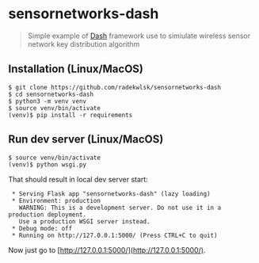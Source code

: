 # sensornetworks-dash

> Simple example of [Dash](https://plot.ly/dash) framework use to simiulate wireless sensor network key distribution algorithm

## Installation (Linux/MacOS)

```
$ git clone https://github.com/radekwlsk/sensornetworks-dash
$ cd sensornetworks-dash
$ python3 -m venv venv
$ source venv/bin/activate
(venv)$ pip install -r requirements
```

## Run dev server (Linux/MacOS)

```
$ source venv/bin/activate
(venv)$ python wsgi.py
```
That should result in local dev server start:
```
 * Serving Flask app "sensornetworks-dash" (lazy loading)
 * Environment: production
   WARNING: This is a development server. Do not use it in a production deployment.
   Use a production WSGI server instead.
 * Debug mode: off
 * Running on http://127.0.0.1:5000/ (Press CTRL+C to quit)
```

Now just go to [http://127.0.0.1:5000/](http://127.0.0.1:5000/).
